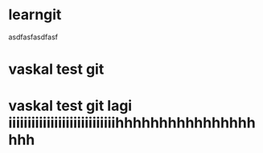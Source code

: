 # learngit
asdfasfasdfasf
# vaskal test git
# vaskal test git lagi iiiiiiiiiiiiiiiiiiiiiiiiiiiihhhhhhhhhhhhhhhhhhh
